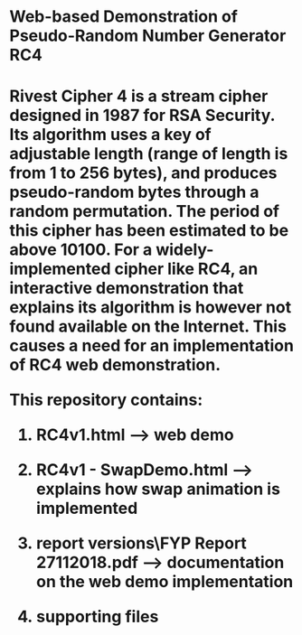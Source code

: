 <h1>Web-based Demonstration of Pseudo-Random Number Generator RC4<h1/>

Rivest Cipher 4 is a stream cipher designed in 1987 for RSA Security. Its algorithm uses a key of adjustable length (range of length is from 1 to 256 bytes), and produces pseudo-random bytes through a random permutation. The period of this cipher has been estimated to be above 10100. For a widely-implemented cipher like RC4, an interactive demonstration that explains its algorithm is however not found available on the Internet. This causes a need for an implementation of RC4 web demonstration.



This repository contains:

1. RC4v1.html --> web demo 

2. RC4v1 - SwapDemo.html --> explains how swap animation is implemented

3. report versions\FYP Report 27112018.pdf --> documentation on the web demo implementation

4. supporting files

